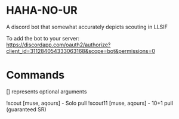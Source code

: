 # HAHA-NO-UR

A discord bot that somewhat accurately depicts scouting in LLSIF

To add the bot to your server:  
https://discordapp.com/oauth2/authorize?client_id=311284054333063168&scope=bot&permissions=0

# Commands
[] represents optional arguments  
  
!scout [muse, aqours] - Solo pull
!scout11 [muse, aqours] - 10+1 pull (guaranteed SR)
